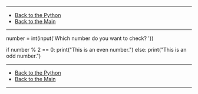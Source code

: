 
---

- [Back to the Python](../python.md)
- [Back to the Main](../../../README.md)

---

number = int(input('Which number do you want to check? '))

if number % 2 == 0:
  print("This is an even number.")
else:
  print("This is an odd number.")

---

- [Back to the Python](../python.md)
- [Back to the Main](../../../README.md)

---